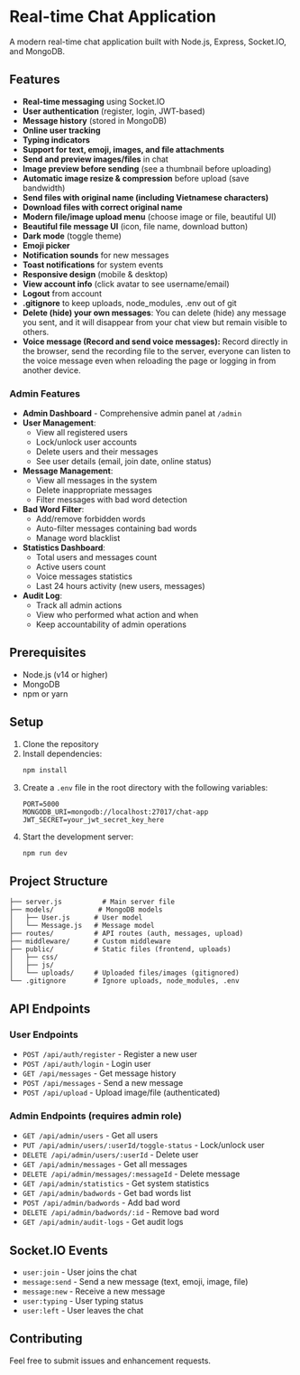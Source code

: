 # Real-time Chat Application

A modern real-time chat application built with Node.js, Express, Socket.IO, and MongoDB.

## Features

- **Real-time messaging** using Socket.IO
- **User authentication** (register, login, JWT-based)
- **Message history** (stored in MongoDB)
- **Online user tracking**
- **Typing indicators**
- **Support for text, emoji, images, and file attachments**
- **Send and preview images/files** in chat
- **Image preview before sending** (see a thumbnail before uploading)
- **Automatic image resize & compression** before upload (save bandwidth)
- **Send files with original name (including Vietnamese characters)**
- **Download files with correct original name**
- **Modern file/image upload menu** (choose image or file, beautiful UI)
- **Beautiful file message UI** (icon, file name, download button)
- **Dark mode** (toggle theme)
- **Emoji picker**
- **Notification sounds** for new messages
- **Toast notifications** for system events
- **Responsive design** (mobile & desktop)
- **View account info** (click avatar to see username/email)
- **Logout** from account
- **.gitignore** to keep uploads, node_modules, .env out of git
- **Delete (hide) your own messages**: You can delete (hide) any message you sent, and it will disappear from your chat view but remain visible to others.
- **Voice message (Record and send voice messages):** Record directly in the browser, send the recording file to the server, everyone can listen to the voice message even when reloading the page or logging in from another device.

### Admin Features

- **Admin Dashboard** - Comprehensive admin panel at `/admin`
- **User Management**:
  - View all registered users
  - Lock/unlock user accounts
  - Delete users and their messages
  - See user details (email, join date, online status)
- **Message Management**:
  - View all messages in the system
  - Delete inappropriate messages
  - Filter messages with bad word detection
- **Bad Word Filter**:
  - Add/remove forbidden words
  - Auto-filter messages containing bad words
  - Manage word blacklist
- **Statistics Dashboard**:
  - Total users and messages count
  - Active users count
  - Voice messages statistics
  - Last 24 hours activity (new users, messages)
- **Audit Log**:
  - Track all admin actions
  - View who performed what action and when
  - Keep accountability of admin operations

## Prerequisites

- Node.js (v14 or higher)
- MongoDB
- npm or yarn

## Setup

1. Clone the repository
2. Install dependencies:
   ```bash
   npm install
   ```
3. Create a `.env` file in the root directory with the following variables:
   ```
   PORT=5000
   MONGODB_URI=mongodb://localhost:27017/chat-app
   JWT_SECRET=your_jwt_secret_key_here
   ```
4. Start the development server:
   ```bash
   npm run dev
   ```

## Project Structure

```
├── server.js          # Main server file
├── models/           # MongoDB models
│   ├── User.js      # User model
│   └── Message.js   # Message model
├── routes/          # API routes (auth, messages, upload)
├── middleware/      # Custom middleware
├── public/          # Static files (frontend, uploads)
│   ├── css/
│   ├── js/
│   └── uploads/     # Uploaded files/images (gitignored)
└── .gitignore       # Ignore uploads, node_modules, .env
```

## API Endpoints

### User Endpoints
- `POST /api/auth/register` - Register a new user
- `POST /api/auth/login` - Login user
- `GET /api/messages` - Get message history
- `POST /api/messages` - Send a new message
- `POST /api/upload` - Upload image/file (authenticated)

### Admin Endpoints (requires admin role)
- `GET /api/admin/users` - Get all users
- `PUT /api/admin/users/:userId/toggle-status` - Lock/unlock user
- `DELETE /api/admin/users/:userId` - Delete user
- `GET /api/admin/messages` - Get all messages
- `DELETE /api/admin/messages/:messageId` - Delete message
- `GET /api/admin/statistics` - Get system statistics
- `GET /api/admin/badwords` - Get bad words list
- `POST /api/admin/badwords` - Add bad word
- `DELETE /api/admin/badwords/:id` - Remove bad word
- `GET /api/admin/audit-logs` - Get audit logs

## Socket.IO Events

- `user:join` - User joins the chat
- `message:send` - Send a new message (text, emoji, image, file)
- `message:new` - Receive a new message
- `user:typing` - User typing status
- `user:left` - User leaves the chat

## Contributing

Feel free to submit issues and enhancement requests. 